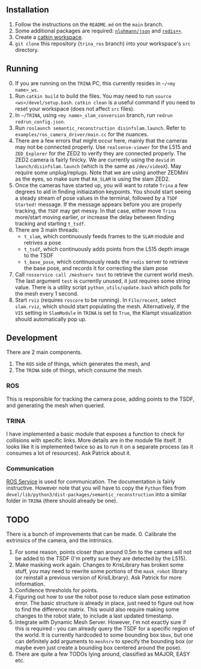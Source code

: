 ## Installation
1. Follow the instructions on the `README.md` on the `main` branch.
2. Some additional packages are required: [`nlohmann/json`](https://github.com/nlohmann/json) and [`redis++`](https://github.com/sewenew/redis-plus-plus).
3. Create a [catkin workspace](http://wiki.ros.org/catkin/Tutorials/create_a_workspace).
4. `git clone` this repository (`trina_ros` branch) into your workspace's `src` directory.

## Running
0. If you are running on the `TRINA` PC, this currently resides in `~/<my name>_ws`.
1. Run `catkin build` to build the files. You may need to run `source <ws>/devel/setup.bash`. `catkin clean` is a useful command if you need to reset your workspace (does not affect `src` files).
2. In `~/TRINA`, using `<my name>_slam_conversion` branch, run `redrun redrun_config.json`.
2. Run `roslaunch semantic_reconstruction disinfslam.launch`. Refer to `examples/ros_camera_driver/main.cc` for the nuances.
3. There are a few errors that might occur here, mainly that the cameras may not be connected properly. Use `realsense-viewer` for the L515 and `ZED_Explorer` for the ZED2 to verify they are connected properly. The ZED2 camera is fairly finicky. We are currently using the `devid` in `launch/disinfslam.launch` (which is the same as `/dev/videoX`). May require some unplug/replugs. Note that we are using another ZEDMini as the eyes, so make sure that `RA_SLAM` is using the slam ZED2.
4. Once the cameras have started up, you will want to rotate `Trina` a few degrees to aid in finding initiaization keypoints. You should start seeing a steady stream of pose values in the terminal, followed by a `TSDF Started!` message. If the message appears before you are properly tracking, the `TSDF` may get messy. In that case, either move `Trina` more/start moving earlier, or increase the delay between finding tracking and starting `t_tsdf`.
5. There are 3 main threads:
    - `t_slam`, which continuously feeds frames to the `SLAM` module and retrives a pose
    - `t_tsdf`, which continuously adds points from the L515 depth image to the TSDF
    - `t_base_pose`, which continuously reads the `redis` server to retrieve the base pose, and records it for correcting the slam pose
5. Call `rosservice call /meshserv test` to retrieve the current world mesh. The last argument `test` is currently unused, it just requires some string value. There is a utility script `python_utils/update.bash` which polls for the mesh every 1 second.
8. Start `rviz` (requires `roscore` to be running). In `File/recent`, select `slam.rviz`, which should start populating the mesh. Alternatively, if the `VIS` setting in `SlamModule` in `TRINA` is set to `True`, the Klampt visualization should automatically pop up.

## Development
There are 2 main components.
1. The `ROS` side of things, which generates the mesh, and
2. The `TRINA` side of things, which consume the mesh.

### ROS
This is responsible for tracking the camera pose, adding points to the TSDF, and generating the mesh when queried.

### TRINA
I have implemented a basic module that exposes a function to check for collisions with specific links. More details are in the module file itself. It looks like it is implemented twice so as to run it on a separate process (as it consumes a lot of resources). Ask Patrick about it.

### Communication
[ROS Service](http://wiki.ros.org/Services) is used for communication. The documentation is fairly instructive. However note that you will have to copy the `Python` files from `devel/lib/python3/dist-packages/semantic_reconstruction` into a similar folder in `TRINA` (there should already be one).

## TODO
There is a bunch of improvements that can be made.
0. Calibrate the extrinsics of the camera, and the intrinsics.
1. For some reason, points closer than around 0.5m to the camera will not be added to the TSDF (I'm pretty sure they are detected by the L515).
2. Make masking work again. Changes to KrisLibrary has broken some stuff, you may need to rewrite some portions of the `mask_robot` library (or reinstall a previous version of KrislLibrary). Ask Patrick for more information.
3. Confidence thresholds for points.
4. Figuring out how to use the robot pose to reduce slam pose estimation error. The basic structure is already in place, just need to figure out how to find the difference matrix. This would also require making some changes to the robot state, to include a last updated timestamp.
5. Integrate with Dynamic Mesh Server. However, I'm not exactly sure if this is required - you can already query the TSDF for a specific region of the world. It is currently hardcoded to some bounding box `bbox`, but one can definitely add arguments to `meshsrv` to specify the bounding box (or maybe even just create a bounding box centered around the pose).
6. There are quite a few TODOs lying around, classified as MAJOR, EASY etc.